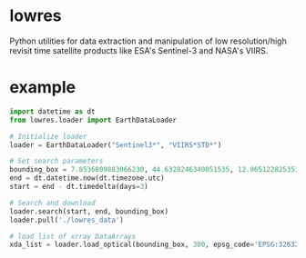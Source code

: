 # lowres
Python utilities for data extraction and manipulation of low resolution/high revisit time satellite products like ESA's Sentinel-3 and NASA's VIIRS.

# example
``` python
import datetime as dt
from lowres.loader import EarthDataLoader

# Initialize loader
loader = EarthDataLoader("Sentinel3*", "VIIRS*STD*")

# Set search parameters
bounding_box = 7.8536809883066230, 44.6328246340051535, 12.0651228253536811, 45.5482371795341479
end = dt.datetime.now(dt.timezone.utc)
start = end - dt.timedelta(days=3)

# Search and download
loader.search(start, end, bounding_box)
loader.pull('./lowres_data')

# load list of xrray DataArrays
xda_list = loader.load_optical(bounding_box, 300, epsg_code='EPSG:32632')
```
